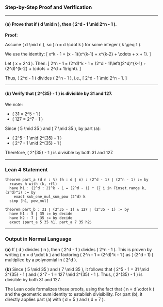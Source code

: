 ### Step-by-Step Proof and Verification

---

#### (a) Prove that if \( d \mid n \), then \( 2^d - 1 \mid 2^n - 1 \).

**Proof:**

Assume \( d \mid n \), so \( n = d \cdot k \) for some integer \( k \geq 1 \).

We use the identity:
\[
x^k - 1 = (x - 1)(x^{k-1} + x^{k-2} + \cdots + x + 1).
\]

Let \( x = 2^d \). Then:
\[
2^n - 1 = (2^d)^k - 1 = (2^d - 1)\left((2^d)^{k-1} + (2^d)^{k-2} + \cdots + 2^d + 1\right).
\]

Thus, \( 2^d - 1 \) divides \( 2^n - 1 \), i.e.,
\[
2^d - 1 \mid 2^n - 1.
\]

---

#### (b) Verify that \( 2^{35} - 1 \) is divisible by 31 and 127.

We note:
- \( 31 = 2^5 - 1 \)
- \( 127 = 2^7 - 1 \)

Since \( 5 \mid 35 \) and \( 7 \mid 35 \), by part (a):
- \( 2^5 - 1 \mid 2^{35} - 1 \)
- \( 2^7 - 1 \mid 2^{35} - 1 \)

Therefore, \( 2^{35} - 1 \) is divisible by both 31 and 127.

---

### Lean 4 Statement

```lean
theorem part_a (d n : ℕ) (h : d ∣ n) : (2^d - 1) ∣ (2^n - 1) := by
  rcases h with ⟨k, rfl⟩
  have h1 : (2^d : ℤ)^k - 1 = (2^d - 1) * (∑ i in Finset.range k, (2^d)^i) := by
    exact sub_one_mul_sum_pow (2^d) k
  simp [h1, pow_mul]

theorem part_b : 31 ∣ (2^35 - 1) ∧ 127 ∣ (2^35 - 1) := by
  have h1 : 5 ∣ 35 := by decide
  have h2 : 7 ∣ 35 := by decide
  exact ⟨part_a 5 35 h1, part_a 7 35 h2⟩
```

---

### Output in Normal Language

**(a)** If \( d \) divides \( n \), then \( 2^d - 1 \) divides \( 2^n - 1 \). This is proven by writing \( n = d \cdot k \) and factoring \( 2^n - 1 = (2^d)^k - 1 \) as \( (2^d - 1) \) multiplied by a polynomial in \( 2^d \).

**(b)** Since \( 5 \mid 35 \) and \( 7 \mid 35 \), it follows that \( 2^5 - 1 = 31 \mid 2^{35} - 1 \) and \( 2^7 - 1 = 127 \mid 2^{35} - 1 \). Thus, \( 2^{35} - 1 \) is divisible by both 31 and 127.

The Lean code formalizes these proofs, using the fact that \( n = d \cdot k \) and the geometric sum identity to establish divisibility. For part (b), it directly applies part (a) with \( d = 5 \) and \( d = 7 \).